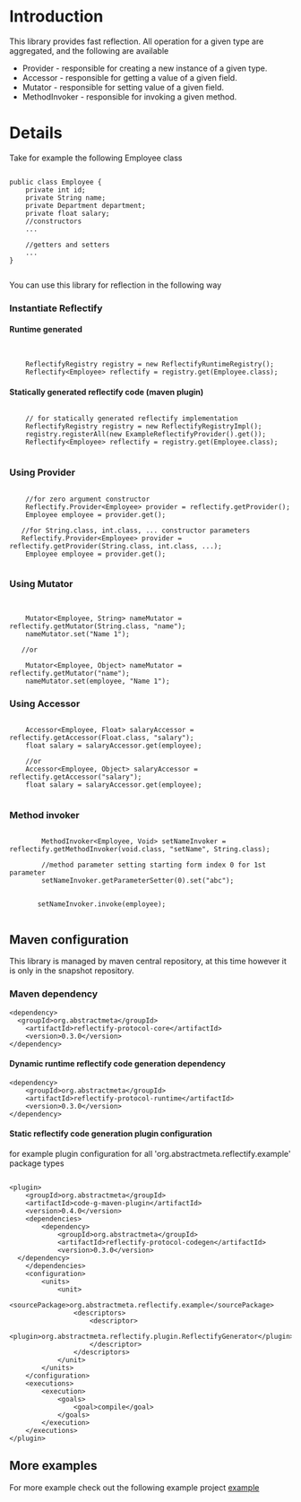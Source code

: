 # Introduction #

This library provides fast reflection. All operation for a given type are aggregated, and the following are available

  * Provider - responsible for creating a new instance of a given type.
  * Accessor - responsible for getting a value of a given field.
  * Mutator - responsible for setting value of a given field.
  * MethodInvoker - responsible for invoking a given method.

# Details #

Take for example the following Employee class

```

public class Employee {
    private int id;
    private String name;
    private Department department;
    private float salary;
    //constructors
    ...
    
    //getters and setters
    ...
}


```

You can use this library for reflection in the following way

### Instantiate Reflectify ###

#### Runtime generated ####

```


    ReflectifyRegistry registry = new ReflectifyRuntimeRegistry(); 
    Reflectify<Employee> reflectify = registry.get(Employee.class);

```



#### Statically generated reflectify code (maven plugin) ####

```

    // for statically generated reflectify implementation 
    ReflectifyRegistry registry = new ReflectifyRegistryImpl();
    registry.registerAll(new ExampleReflectifyProvider().get());
    Reflectify<Employee> reflectify = registry.get(Employee.class);


```


### Using Provider ###
```

    //for zero argument constructor
    Reflectify.Provider<Employee> provider = reflectify.getProvider();
    Employee employee = provider.get();
   
   //for String.class, int.class, ... constructor parameters
   Reflectify.Provider<Employee> provider = reflectify.getProvider(String.class, int.class, ...); 
    Employee employee = provider.get();
 

```

### Using Mutator ###
```

 
    Mutator<Employee, String> nameMutator = reflectify.getMutator(String.class, "name");
    nameMutator.set("Name 1");

   //or

    Mutator<Employee, Object> nameMutator = reflectify.getMutator("name");
    nameMutator.set(employee, "Name 1");

```


### Using Accessor ###
```

    Accessor<Employee, Float> salaryAccessor = reflectify.getAccessor(Float.class, "salary");
    float salary = salaryAccessor.get(employee);

    //or
    Accessor<Employee, Object> salaryAccessor = reflectify.getAccessor("salary");
    float salary = salaryAccessor.get(employee);


```

### Method invoker ###

```

        MethodInvoker<Employee, Void> setNameInvoker = reflectify.getMethodInvoker(void.class, "setName", String.class);
        
        //method parameter setting starting form index 0 for 1st parameter
        setNameInvoker.getParameterSetter(0).set("abc");
        

       setNameInvoker.invoke(employee);


```


## Maven configuration ##

This library is managed by maven central repository, at this time however it is only in the snapshot repository.

### Maven dependency ###
```
<dependency>
  <groupId>org.abstractmeta</groupId>
    <artifactId>reflectify-protocol-core</artifactId>
    <version>0.3.0</version>
</dependency>
```

#### Dynamic runtime reflectify code generation dependency ####
```
<dependency>
    <groupId>org.abstractmeta</groupId>
    <artifactId>reflectify-protocol-runtime</artifactId>
    <version>0.3.0</version>
</dependency>
```


#### Static reflectify code generation plugin configuration ####

for example plugin configuration for all 'org.abstractmeta.reflectify.example' package types
```

<plugin>
    <groupId>org.abstractmeta</groupId>
    <artifactId>code-g-maven-plugin</artifactId>
    <version>0.4.0</version>
    <dependencies>
        <dependency>
            <groupId>org.abstractmeta</groupId>
            <artifactId>reflectify-protocol-codegen</artifactId>
            <version>0.3.0</version>
  </dependency>
    </dependencies>
    <configuration>
        <units>
            <unit>
                <sourcePackage>org.abstractmeta.reflectify.example</sourcePackage>
                <descriptors>
                    <descriptor>
                        <plugin>org.abstractmeta.reflectify.plugin.ReflectifyGenerator</plugin>
                    </descriptor>
                </descriptors>
            </unit>
        </units>
    </configuration>
    <executions>
        <execution>
            <goals>
                <goal>compile</goal>
            </goals>
        </execution>
    </executions>
</plugin>
```

## More examples ##

For more example check out the following example project
[example](https://reflectify-protocol.googlecode.com/svn/reflectify-protocol-example/trunk/)